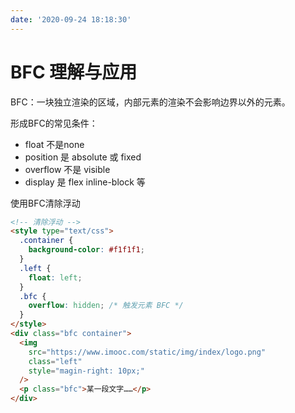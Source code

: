 ```yaml
---
date: '2020-09-24 18:18:30'
---
```


# BFC 理解与应用

BFC：一块独立渲染的区域，内部元素的渲染不会影响边界以外的元素。

形成BFC的常见条件：

- float 不是none
- position 是 absolute 或 fixed
- overflow 不是 visible
- display 是 flex inline-block 等

使用BFC清除浮动

<HtmlDemo>

```html
<!-- 清除浮动 -->
<style type="text/css">
  .container {
    background-color: #f1f1f1;
  }
  .left {
    float: left;
  }
  .bfc {
    overflow: hidden; /* 触发元素 BFC */
  }
</style>
<div class="bfc container">
  <img
    src="https://www.imooc.com/static/img/index/logo.png"
    class="left"
    style="magin-right: 10px;"
  />
  <p class="bfc">某一段文字……</p>
</div>
```

</HtmlDemo>
